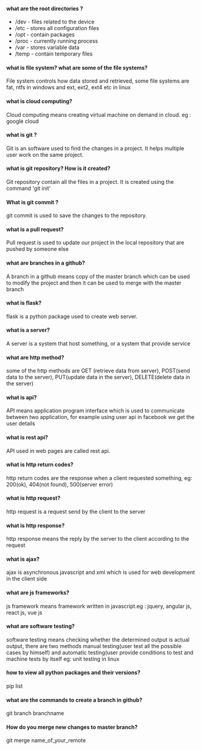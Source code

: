 #### what are the root directories ?

- /dev - files related to the device
- /etc - stores all configuration files
- /opt - contain packages
- /proc - currently running process
- /var - stores variable data
- /temp - contain temporary files

#### what is file system? what are some of the file systems?
File system controls how data stored and retrieved, some file systems are fat, ntfs in windows and ext, ext2, ext4 etc in linux

#### what is cloud computing?
Cloud computing means creating virtual machine on demand in cloud. eg : google cloud

#### what is git ?
Git is an software used to find the changes in a project. It helps multiple user work on the same project.

#### what is git repository? How is it created?
Git repository contain all the files in a project. It is created using the command 'git init'

#### What is git commit ?
git commit is used to save the changes to the repository.

#### what is a pull request?
Pull request is used to update our project in the local repository that are pushed by someone else

#### what are branches in a github?
A branch in a github means copy of the master branch which can be used to modify the project and then it can be used to merge with the master branch

#### what is flask?
flask is a python package used to create web server.

#### what is a server?
A server is a system that host something, or a system that provide service

#### what are http method?
some of the http methods are GET (retrieve data from server), POST(send data to the server), PUT(update data in the server), DELETE(delete data in the server)

#### what is api?
API means application program interface which is used to communicate between two application, for example using user api in facebook we get the user details

#### what is rest api?
API used in web pages are called rest api. 

#### what is http return codes?
http return codes are the response when a client requested something, eg: 200(ok), 404(not found), 500(server error)

#### what is http request?
http request is a request send by the client to the server 

#### what is http response?
http response means the reply by the server to the client according to the request

#### what is ajax?
ajax is asynchronous javascript and xml which is used for web development in the client side

#### what are js frameworks?
js framework means framework written in javascript.eg : jquery, angular js, react js, vue js

#### what are software testing?
software testing means checking whether the determined output is actual output, there are two methods manual testing(user test all the possible cases by himself) and automatic testing(user provide conditions to test and machine tests by itself eg: unit testing in linux

#### how to view all python packages and their versions?
pip list

#### what are the commands to create a branch in github? 
git branch branchname

#### How do you merge new changes to master branch?
git merge name_of_your_remote

